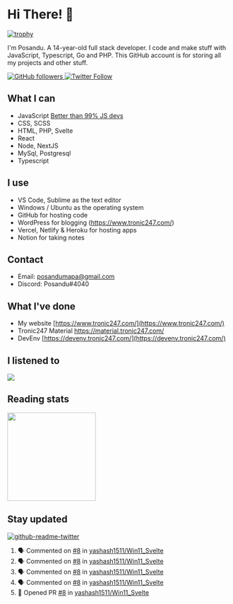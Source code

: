 # Hi There! 👋
[![trophy](https://github-profile-trophy.vercel.app/?username=posandu)](https://www.youtube.com/watch?v=dQw4w9WgXcQ)

I'm Posandu. A 14-year-old full stack developer. I code and make stuff with JavaScript, Typescript, Go and PHP. This GitHub account is for storing all my projects and other stuff.

<a href="https://github.com/Posandu">
	<img alt="GitHub followers" src="https://img.shields.io/github/followers/posandu?style=social">
</a>

<a href="https://twitter.com/Posandu">
	<img alt="Twitter Follow" src="https://img.shields.io/twitter/follow/posandu?style=social">
</a>

## What I can

- JavaScript [Better than 99% JS devs](https://www.codingame.com/certification/UuE-yYkOPsUD3F6aCWZ5ZA)
- CSS, SCSS
- HTML, PHP, Svelte
- React
- Node, NextJS
- MySql, Postgresql
- Typescript

## I use

- VS Code, Sublime as the text editor
- Windows / Ubuntu as the operating system
- GitHub for hosting code
- WordPress for blogging (https://www.tronic247.com/)
- Vercel, Netlify & Heroku for hosting apps
- Notion for taking notes

## Contact

- Email: posandumapa@gmail.com
- Discord: Posandu#4040

## What I've done

- My website [https://www.tronic247.com/](https://www.tronic247.com/)
- Tronic247 Material https://material.tronic247.com/
- DevEnv [https://devenv.tronic247.com/](https://devenv.tronic247.com/)

## I listened to 

<img src="https://spotify-github-profile.vercel.app/api/view.svg?uid=31gr2rav6xfv3jbfsemb5orfw57m&cover_image=true&theme=novatorem&bar_color=53b14f&bar_color_cover=true"/>

## Reading stats

<img src="https://api.daily.dev/devcards/bc577391486143969f5b3b599b499632.png?r=sp8" width=200/>

## Stay updated
[![github-readme-twitter](https://github-readme-twitter.gazf.vercel.app/api?id=posandu&show_reply=false)]()

<!--START_SECTION:activity-->
1. 🗣 Commented on [#8](https://github.com/yashash1511/Win11_Svelte/issues/8) in [yashash1511/Win11_Svelte](https://github.com/yashash1511/Win11_Svelte)
2. 🗣 Commented on [#8](https://github.com/yashash1511/Win11_Svelte/issues/8) in [yashash1511/Win11_Svelte](https://github.com/yashash1511/Win11_Svelte)
3. 🗣 Commented on [#8](https://github.com/yashash1511/Win11_Svelte/issues/8) in [yashash1511/Win11_Svelte](https://github.com/yashash1511/Win11_Svelte)
4. 🗣 Commented on [#8](https://github.com/yashash1511/Win11_Svelte/issues/8) in [yashash1511/Win11_Svelte](https://github.com/yashash1511/Win11_Svelte)
5. 💪 Opened PR [#8](https://github.com/yashash1511/Win11_Svelte/pull/8) in [yashash1511/Win11_Svelte](https://github.com/yashash1511/Win11_Svelte)
<!--END_SECTION:activity-->
